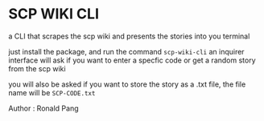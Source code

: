 # SCP WIKI CLI

a CLI that scrapes the scp wiki and presents the stories into you terminal

just install the package, and run the command ` scp-wiki-cli `
an inquirer interface will ask if you want to enter a specfic code or get a random story from the scp wiki

you will also be asked if you want to store the story as a .txt file, the file name will be ` SCP-CODE.txt `

Author : Ronald Pang 